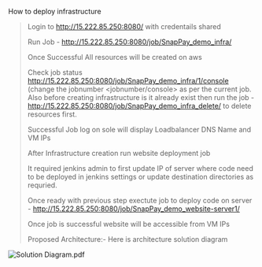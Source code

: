 How to deploy infrastructure

> Login to <http://15.222.85.250:8080/> with credentails shared
>
> Run Job - <http://15.222.85.250:8080/job/SnapPay_demo_infra/>
>
> Once Successful All resources will be created on aws
>
> Check job status <http://15.222.85.250:8080/job/SnapPay_demo_infra/1/console> (change the jobnumber <jobnumber/console> as per the current job. Also before creating infrastructure is it already exist then run the job - <http://15.222.85.250:8080/job/SnapPay_demo_infra_delete/> to delete resources first.
>
> Successful Job log on sole will display Loadbalancer DNS Name and VM IPs
>
> After Infrastructure creation run website deployment job
>
> It required jenkins admin to first update IP of server where code need to be deployed in jenkins settings or update destination directories as requried.
>
> Once ready with previous step exectute job to deploy code on server - <http://15.222.85.250:8080/job/SnapPay_demo_website-server1/>
>
> Once job is successful website will be accessible from VM IPs
>
> Proposed Architecture:- Here is architecture solution diagram 

![Solution Diagram.pdf](/index.php/f/622#mimetype=application%2Fpdf&hasPreview=false&fileId=622)